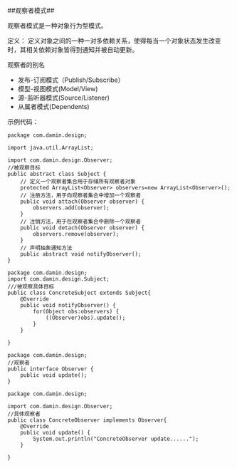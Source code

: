 ##观察者模式##

观察者模式是一种对象行为型模式。

定义：
定义对象之间的一种一对多依赖关系，使得每当一个对象状态发生改变时，其相关依赖对象皆得到通知并被自动更新。

观察者的别名

* 发布-订阅模式（Publish/Subscribe）
* 模型-视图模式(Model/View)
* 源-监听器模式(Source/Listener)
* 从属者模式(Dependents)

示例代码：

```
package com.damin.design;

import java.util.ArrayList;

import com.damin.design.Observer;
//被观察目标
public abstract class Subject {
	// 定义一个观察者集合用于存储所有观察者对象
	protected ArrayList<Observer> observers=new ArrayList<Observer>();
	// 注册方法，用于向观察者集合中增加一个观察者
	public void attach(Observer observer) {
		observers.add(observer);
	}
	// 注销方法，用于在观察者集合中删除一个观察者
	public void detach(Observer observer) {
		observers.remove(observer);
	}
	// 声明抽象通知方法
	public abstract void notifyObserver();
}
```

```
package com.damin.design;
import com.damin.design.Subject;
///被观察具体目标
public class ConcreteSubject extends Subject{
	@Override
	public void notifyObserver() {
		for(Object obs:observers) {  
            ((Observer)obs).update();  
        } 
	}

}
```

```
package com.damin.design;
//观察者
public interface Observer {
    public void update();
}

```

```
package com.damin.design;

import com.damin.design.Observer;
//具体观察者
public class ConcreteObserver implements Observer{
	@Override
	public void update() {
		System.out.println("ConcreteObserver update......");
	}

}
```